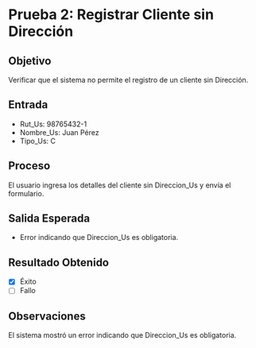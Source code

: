 # Prueba 2: Registrar Cliente sin Dirección

## Objetivo
Verificar que el sistema no permite el registro de un cliente sin Dirección.

## Entrada
- Rut_Us: 98765432-1
- Nombre_Us: Juan Pérez
- Tipo_Us: C

## Proceso
El usuario ingresa los detalles del cliente sin Direccion_Us y envía el formulario.

## Salida Esperada
- Error indicando que Direccion_Us es obligatoria.

## Resultado Obtenido
- [X] Éxito
- [ ] Fallo

## Observaciones
El sistema mostró un error indicando que Direccion_Us es obligatoria.

